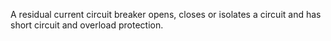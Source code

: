 ﻿A residual current circuit breaker opens, closes or isolates a circuit and has short circuit and overload protection.